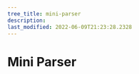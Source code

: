```yaml
---
tree_title: mini-parser
description: 
last_modified: 2022-06-09T21:23:28.2328
---
```


# Mini Parser
